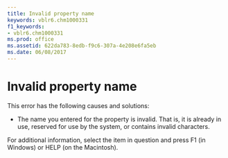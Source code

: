 ```yaml
---
title: Invalid property name
keywords: vblr6.chm1000331
f1_keywords:
- vblr6.chm1000331
ms.prod: office
ms.assetid: 622da783-8edb-f9c6-307a-4e208e6fa5eb
ms.date: 06/08/2017
---
```



# Invalid property name

This error has the following causes and solutions:



- The name you entered for the property is invalid. That is, it is already in use, reserved for use by the system, or contains invalid characters.
    

For additional information, select the item in question and press F1 (in Windows) or HELP (on the Macintosh).

